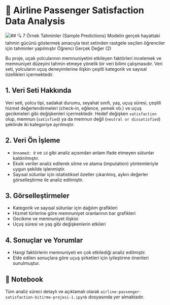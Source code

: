 # 🧳 Airline Passenger Satisfaction Data Analysis

![## 🔍 7  Örnek Tahminler (Sample Predictions) Modelin gerçek hayattaki tahmin gücünü göstermek amacıyla test setinden rastgele seçilen öğrenciler için tahminler yapılmıştır  Öğrenci  Gerçek Değer  (2)](https://github.com/user-attachments/assets/65984ab6-ee40-40e7-89bf-328f76f54c54)

Bu proje, uçak yolcularının memnuniyetini etkileyen faktörleri incelemek ve memnuniyet düzeyini tahmin etmeye yönelik bir veri bilimi çalışmasıdır. Veri seti, yolcuların uçuş deneyimlerine ilişkin çeşitli kategorik ve sayısal özellikleri içermektedir.

## 1. Veri Seti Hakkında

Veri seti, yolcu tipi, sadakat durumu, seyahat sınıfı, yaş, uçuş süresi, çeşitli hizmet değerlendirmeleri (check-in, eğlence, yemek vb.) ve uçuş gecikmeleri gibi değişkenleri içermektedir. Hedef değişken `satisfaction` olup, memnun (`satisfied`) ya da memnun değil (`neutral or dissatisfied`) şeklinde iki kategoriye ayrılmıştır.

## 2. Veri Ön İşleme

- `Unnamed: 0` ve `id` gibi analiz açısından anlam ifade etmeyen sütunlar kaldırılmıştır.
- Eksik veriler analiz edilerek silme ve atama (imputation) yöntemleriyle uygun şekilde işlenmiştir.
- Sayısal sütunlar için istatistiksel özetler çıkarılmış, aykırı değerler görselleştirme ile analiz edilmiştir.

## 3. Görselleştirmeler

- Kategorik ve sayısal sütunlar için dağılım grafikleri
- Hizmet türlerine göre memnuniyet oranlarının bar grafikleri
- Gecikme ve memnuniyet ilişkisi
- Uçuş süresi ve yaş gibi değişkenlerin etkileri

## 4. Sonuçlar ve Yorumlar

- Hangi faktörlerin memnuniyeti en çok etkilediği analiz edilmiştir.
- Elde edilen sonuçlara göre uçuş şirketleri için iyileştirme önerileri sunulmuştur.

## 📁 Notebook

Tüm analiz süreci detaylı ve açıklamalı olarak `airline-passenger-satisfaction-bitirme-projesi-1.ipynb` dosyasında yer almaktadır.
